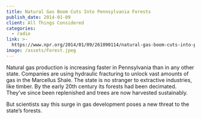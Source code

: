```yaml
---
title: Natural Gas Boom Cuts Into Pennsylvania Forests
publish_date: 2014-01-09
client: All Things Considered
categories:
  - radio
link: >-
  https://www.npr.org/2014/01/09/261090114/natural-gas-boom-cuts-into-pennsylvanias-state-forests
image: /assets/Forest.jpeg
---
```


Natural gas production is increasing faster in Pennsylvania than in any other state. Companies are using hydraulic fracturing to unlock vast amounts of gas in the Marcellus Shale. The state is no stranger to extractive industries, like timber. By the early 20th century its forests had been decimated. They’ve since been replenished and trees are now harvested sustainably.

But scientists say this surge in gas development poses a new threat to the state’s forests.